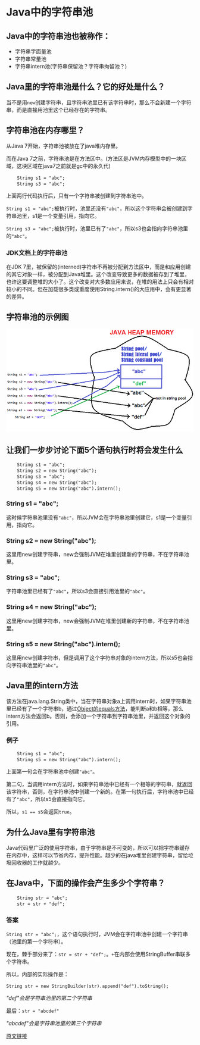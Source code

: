 # Java中的字符串池

## Java中的字符串池也被称作：

* 字符串字面量池
* 字符串常量池
* 字符串intern池(字符串保留池？字符串拘留池？)

## Java里的字符串池是什么？它的好处是什么？

当不是用`new`创建字符串，且字符串池里已有该字符串时，那么不会新建一个字符串，而是直接用池里这个已经存在的字符串。

## 字符串池在内存哪里？

从Java 7开始，字符串池被放在了java堆内存里。

而在Java 7之前，字符串池是在方法区中。(方法区是JVM内存模型中的一块区域，这块区域在java7之前就是gc中的永久代)
```
    String s1 = "abc"; 
    String s3 = "abc";
```
上面两行代码执行后，只有一个字符串被创建到字符串池中。

`String s1 = "abc";`被执行时，池里还没有`"abc"`，所以这个字符串会被创建到字符串池里，s1是一个变量引用，指向它。

`String s3 = "abc";`被执行时，池里已有了`"abc"`，所以s3也会指向字符串池里的`"abc"`。

### JDK文档上的字符串池

在JDK 7里，被保留的(interned)字符串不再被分配到方法区中，而是和应用创建的其它对象一样，被分配到Java堆里。这个改变导致更多的数据被存到了堆里，也许这要调整堆的大小了。这个改变对大多数应用来说，在堆的用法上只会有相对较小的不同。但在加载很多类或重度使用String.intern()的大应用中，会有更显著的差异。

## 字符串池的示例图

![Diagram to demonstrate String pool in java](java_string_pool.png)

## 让我们一步步讨论下面5个语句执行时将会发生什么
```
    String s1 = "abc";
    String s2 = new String("abc");
    String s3 = "abc";
    String s4 = new String("abc");
    String s5 = new String("abc").intern();
```

### String s1 = "abc";

这时候字符串池里没有`"abc"`，所以JVM会在字符串池里创建它，s1是一个变量引用，指向它。

### String s2 = new String("abc");

这里用new创建字符串，new会强制JVM在堆里创建新的字符串，不在字符串池里。

### String s3 = "abc";

字符串池里已经有了`"abc"`，所以s3会直接引用池里的`"abc"`。

### String s4 = new String("abc");

这里用new创建字符串，new会强制JVM在堆里创建新的字符串，不在字符串池里。

### String s5 = new String("abc").intern();

这里用new创建字符串，但是调用了这个字符串对象的intern方法，所以s5也会指向字符串池里的`"abc"`。

## Java里的intern方法

该方法在java.lang.String类中，当在字符串对象a上调用intern时，如果字符串池里已经有了一个字符串b，通过[Object的equals方法](http://www.javamadesoeasy.com/2015/05/difference-between-equals-method-and.html)，能判断a和b相等，那么intern方法会返回b。否则，会添加一个字符串到字符串池里，并返回这个对象的引用。

### 例子

```
    String s1 = "abc";
    String s5 = new String("abc").intern();
```

上面第一句会在字符串池中创建`"abc"`。

第二句，当调用intern方法时，如果字符串池中已经有一个相等的字符串，就返回该字符串，否则，在字符串池中创建一个新的。在第一句执行后，字符串池中已经有了`"abc"`，所以s5会直接指向它。

所以，`s1 == s5`会返回`true`。

## 为什么Java里有字符串池

Java代码里广泛的使用字符串，由于字符串是不可变的，所以可以把字符串缓存在内存中，这样可以节省内存，提升性能。越少的在java堆里创建字符串，留给垃圾回收器的工作就越少。

## 在Java中，下面的操作会产生多少个字符串？

```
    String str = "abc";
    str = str + "def";
```

### 答案

`String str = "abc";`，这个语句执行时，JVM会在字符串池中创建一个字符串（池里的第一个字符串）。

现在，棘手部分来了：`str = str + "def";`。`+`在内部会使用StringBuffer串联多个字符串。

所以，内部的实际操作是：
```
String str = new StringBuilder(str).append("def").toString();
```

_"def"会是字符串池里的第二个字符串_

最后：`str = "abcdef"`

_"abcdef"会是字符串池里的第三个字符串_

[原文链接](http://www.javamadesoeasy.com/2015/05/string-pool-string-literal-pool-string.html)
